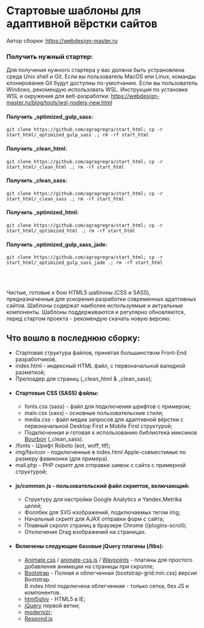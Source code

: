 <h1>Стартовые шаблоны для адаптивной вёрстки сайтов</h1>

<p>Автор сборки: <a href="https://webdesign-master.ru" target="_blank">https://webdesign-master.ru</a></p>

<h3>Получить нужный стартер:</h3>

<p>Для получения нужного стартера у вас должна быть устрановлена среда Unix shell и Git. Если вы пользователь MacOS или Linux, команды клонирования Git будут доступны по-умолчанию. Если вы пользователь Windows, рекомендую использовать WSL. Инструкция по установке WSL и окружения для веб-разработки: <a href="https://webdesign-master.ru/blog/tools/wsl-nodejs-new.html">https://webdesign-master.ru/blog/tools/wsl-nodejs-new.html</a></p>

<h4>Получить _optimized_gulp_sass:</h4>
<code>git clone https://github.com/agragregra/start_html; cp -r start_html/_optimized_gulp_sass .; rm -rf start_html</code>

<h4>Получить _clean_html:</h4>
<code>git clone https://github.com/agragregra/start_html; cp -r start_html/_clean_html .; rm -rf start_html</code>

<h4>Получить _clean_sass:</h4>
<code>git clone https://github.com/agragregra/start_html; cp -r start_html/_clean_sass .; rm -rf start_html</code>

<h4>Получить _optimized_html:</h4>
<code>git clone https://github.com/agragregra/start_html; cp -r start_html/_optimized_html .; rm -rf start_html</code>

<h4>Получить _optimized_gulp_sass_jade:</h4>
<code>git clone https://github.com/agragregra/start_html; cp -r start_html/_optimized_gulp_sass_jade .; rm -rf start_html</code>

<br><br>

<p>Чистые, готовые к бою HTML5 шаблоны (CSS и SASS), предназначенные для ускорения разработки современных адаптивных сайтов. Шаблоны содержат наиболее используемые и актуальные компоненты.
Шаблоны поддерживаются и регулярно обновляются, перед стартом проекта - рекомендую скачать новую версию.</p>

<h2>Что вошло в последнюю сборку:</h2>

<ul>
	<li>Стартовая структура файлов, принятая большинством Front-End разработчиков.</li>
	<li>index.html - индексный HTML файл, с первоначальной валидной разметкой;</li>
	<li>Прелоадер для страниц (_clean_html & _clean_sass);</li>
	<li>
		<h4>Стартовые CSS (SASS) файлы:</h4>
		<ul>
			<li>fonts.css (sass) - файл для подключения шрифтов с примером;</li>
			<li>main.css (sass) - основные пользовательские стили;</li>
			<li>media.css - файл медиа запросов для адаптивной вёрстки с первоначальной Desktop First и Mobile First структурой;</li>
			<li>Подключенная и готовая к использованию библиотека миксинов <a href="http://bourbon.io/" target="_blank">Bourbon</a> (_clean_sass).</li>
		</ul>
	</li>
	<li>/fonts - Шрифт Roboto (eot, woff, ttf);</li>
	<li>img/favicon - подключенные в index.html Apple-совместимые по размеру фавиконки (для примера).</li>
	<li>mail.php - PHP скрипт для отправки заявок с сайта с примерной структурой;</li>
	<li>
		<h4>js/common.js - пользовательский файл скриптов, включающий:</h4>
		<ul>
		 	<li>Структуру для настройки Google Analytics и Yandex.Metrika целей;</li>
		 	<li>Фоллбек для SVG изображений, подключаемых тегом img;</li>
		 	<li>Начальный скрипт для AJAX отправки форм с сайта;</li>
		 	<li>Плавный скролл страниц в браузере Chrome (/plugins-scroll);</li>
		 	<li>Отключение Drag изображений на страницах.</li>
		</ul>
	</li>
	<li>
		<h4>Включены следующие базовые jQuery плагины (/libs):</h4>
		<ul>
			<li><a href="http://daneden.github.io/animate.css/" target="_blank">Animate.css</a> / <a href="http://webdesign-master.ru" target="_blank">animate-css.js</a> / <a href="http://imakewebthings.com/waypoints/" target="_blank">Waypoints</a> - плагины для простого добавления анимации на страницы при скролле;</li>
			<li><a href="http://getbootstrap.com/" target="_blank">Bootstrap</a> - Полная и облегченная (bootstrap-grid.min.css) версия Bootstrap.
				<br>В index.html подключена облегченная - только сетка, без JS и компонентов.</li>
			<li><a href="https://github.com/aFarkas/html5shiv" target="_blank">html5shiv</a> - HTML5 в IE;</li>
			<li><a href="https://jquery.com" target="_blank">jQuery</a> первой ветки;</li>
			<li><a href="http://modernizr.com" target="_blank">modernizr</a>;</li>
			<li><a href="https://github.com/scottjehl/Respond" target="_blank">Respond.js</a></li>
		</ul>
	</li>
</ul>
